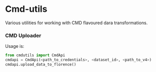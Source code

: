 # Cmd-utils

Various utilities for working with CMD flavoured dara transformations.


### CMD Uploader

Usage is:

```python
from cmdutils import CmdApi
cmdapi = CmdApi(<path_to_credentials>, <dataset_id>, <path_to_v4>)
cmdapi.upload_data_to_florence()
```